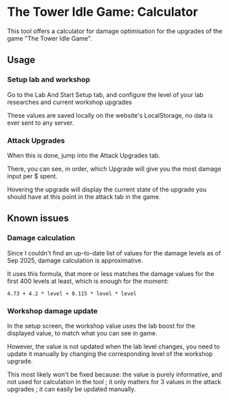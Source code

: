 # The Tower Idle Game: Calculator

This tool offers a calculator for damage optimisation for the upgrades of the game "The Tower Idle Game".

## Usage
### Setup lab and workshop
Go to the Lab And Start Setup tab, and configure the level of your lab researches and current workshop upgrades

These values are saved locally on the website's LocalStorage, no data is ever sent to any server.

### Attack Upgrades
When this is done, jump into the Attack Upgrades tab.

There, you can see, in order, which Upgrade will give you the most damage input per $ spent.

Hovering the upgrade will display the current state of the upgrade you should have at this point in the attack tab in the game.

## Known issues

### Damage calculation
Since I couldn't find an up-to-date list of values for the damage levels as of Sep 2025, damage calculation is approximative.

It uses this formula, that more or less matches the damage values for the first 400 levels at least, which is enough for the moment:

```
4.73 + 4.2 * level + 0.115 * level * level
```

### Workshop damage update
In the setup screen, the workshop value uses the lab boost for the displayed value, to match what you can see in game.

However, the value is not updated when the lab level changes, you need to update it manually by changing the corresponding level of the workshop upgrade.

This most likely won't be fixed because: the value is purely informative, and not used for calculation in the tool ; it only matters for 3 values in the attack upgrades ; it can easily be updated manually.